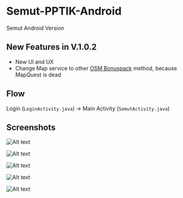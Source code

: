 # Semut-PPTIK-Android
Semut Android Version

## New Features in V.1.0.2
* New UI and UX
* Change Map service to other [OSM Bonuspack](https://github.com/MKergall/osmbonuspack) method, because MapQuest is dead

## Flow

Login (`LoginActivity.java`) -> Main Activity (`SemutActivity.java`)

## Screenshots

![Alt text](https://github.com/lskk/Semut-Android/blob/master/Screen%20Shot%202016-07-25%20at%202.16.38%20PM.png?raw=true "Screenshot")

![Alt text](https://github.com/lskk/Semut-Android/blob/master/Screen%20Shot%202016-07-25%20at%202.16.52%20PM.png?raw=true "Screenshot")

![Alt text](https://github.com/lskk/Semut-Android/blob/master/Screen%20Shot%202016-07-25%20at%202.17.11%20PM.png?raw=true "Screenshot")

![Alt text](https://github.com/lskk/Semut-Android/blob/master/Screen%20Shot%202016-07-25%20at%202.17.48%20PM.png?raw=true "Screenshot")

![Alt text](https://github.com/lskk/Semut-Android/blob/master/Screen%20Shot%202016-07-25%20at%202.18.03%20PM.png?raw=true "Screenshot")



